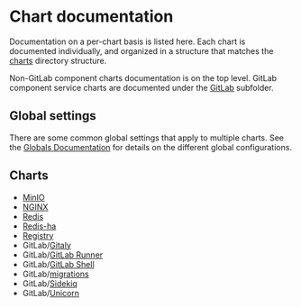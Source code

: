 # Chart documentation

Documentation on a per-chart basis is listed here. Each chart is documented individually,
and organized in a structure that matches the [charts](https://gitlab.com/gitlab-org/charts/gitlab/tree/master/charts)
directory structure.

Non-GitLab component charts documentation is on the top level. GitLab component
service charts are documented under the [GitLab](gitlab/index.md) subfolder.

## Global settings

There are some common global settings that apply to multiple charts. See the
[Globals Documentation](globals.md) for details on the different global configurations.

## Charts

- [MinIO](minio/index.md)
- [NGINX](nginx/index.md)
- [Redis](redis/index.md)
- [Redis-ha](redis-ha/index.md)
- [Registry](registry/index.md)
- GitLab/[Gitaly](gitlab/gitaly/index.md)
- GitLab/[GitLab Runner](gitlab/gitlab-runner/index.md)
- GitLab/[GitLab Shell](gitlab/gitlab-shell/index.md)
- GitLab/[migrations](gitlab/migrations/index.md)
- GitLab/[Sidekiq](gitlab/sidekiq/index.md)
- GitLab/[Unicorn](gitlab/unicorn/index.md)
